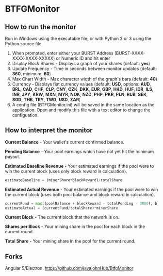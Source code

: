 # BTFGMonitor

## How to run the monitor

Run in Windows using the executable file, or with Python 2 or 3 using the Python source file.

1. When prompted, enter either your BURST Address (BURST-XXXX-XXXX-XXXX-XXXXX) or Numeric ID and hit enter
2. Display Block Shares - Displays a graph of your shares (default: **yes**)
3. Update Frequency - Time in seconds between monitor updates (default: **360**, minimum: **60**)
4. Max Chart Width - Max character width of the graph's bars (default: **40**)
5. Currency - Displays fiat currency values (default: **USD**, options: **AUD**, **BRL**, **CAD**, **CHF**, **CLP**, **CNY**, **CZK**, **DKK**, **EUR**, **GBP**, **HKD**, **HUF**, **IDR**, **ILS**, **INR**, **JPY**, **KRW**, **MXN**, **MYR**, **NOK**, **NZD**, **PHP**, **PKR**, **PLN**, **RUB**, **SEK**, **SGD**, **THB**, **TRY**, **TWD**, **USD**, **ZAR**) 
6. A config file (BTFGMonitor.ini) will be saved in the same location as the application. Open and modify this file with a text editor to change the configuation.

## How to interpret the monitor

**Current Balance** - Your wallet's current confirmed balance.

**Pending Balance** - Your pool earnings which have not yet hit the minimum payout.

**Estimated Baseline Revenue** - Your estimated earnings if the pool were to win the current block (uses only block reward in calculation).

```python
estimateBaseline = (minerShare*blockReward)/totalShare
```

**Estimated Actual Revenue** - Your estimated earnings if the pool were to win the current block (uses both pool balance and block reward in calculation).

```python
currentFund = max((poolBalance + blockReward - totalPending - 3000), blockReward)
estimateActual = (currentFund/totalShare)*minerShare
```

**Current Block** - The current block that the network is on.

**Shares per Block** - Your mining share in the pool for each block in the current round.

**Total Share** - Your mining share in the pool for the current round.

## Forks

Angular 5/Electron: https://github.com/javajohnHub/BtfgMonitor
